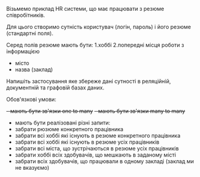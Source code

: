 Візьмемо приклад HR системи, що має працювати з резюме співробітників.

Для цього створимо сутність користувач (логін, пароль) і його резюме (стандартні поля).

Серед полів резюме мають бути:
1.хоббі
2.попередні місця роботи з інформацією

- місто
- назва (заклад)

Напишіть застосування яке збереже дані сутності в реляційній, документній та графовій базах даних.

Обов'язкові умови:

~~- мають бути зв'язки one to many~~
~~- мають бути зв'язки many to many~~
- мають бути реалізовані різні запити:
- забрати рюзюме конкретного працівника
- забрати всі хоббі які існують в резюме конкретного працівника
- забрати всі хоббі які існують в резюме усіх працівників
- забрати всі міста, що зустрічаються в резюме уcіх працівників
- забрати хоббі всіх здобувачів, що мешкають в заданому місті
- забрати всіх здобувачів, що працювали в одному закладі (заклад ми не вказуємо)

